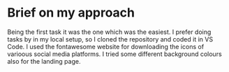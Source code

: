 # Brief on my approach

Being the first task it was the one which was the easiest. I prefer doing tasks by in my local setup, so I  cloned the repository and coded it in VS Code. I used the fontawesome website for downloading the icons of varioous social media platforms. I tried some different background colours also for the landing page.

